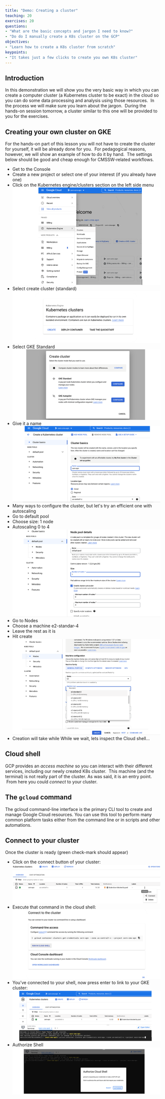 ```yaml
---
title: "Demo: Creating a cluster"
teaching: 20
exercises: 20
questions:
- "What are the basic concepts and jargon I need to know?"
- "Do do I manually create a K8s cluster on the GCP"
objectives:
- "Learn how to create a K8s cluster from scratch"
keypoints:
- "It takes just a few clicks to create you own K8s cluster"
---
```

## Introduction
In this demonstration we will show you the very basic way in which you can create a computer cluster (a Kubernetes cluster to be exact) in the cloud so you can do some data processing and analysis using those resources.  In the process we will make sure you learn about the jargon.  During the hands-on session tomorrow, a cluster similar to this one will be provided to you for the exercises.  
## Creating your own cluster on GKE
For the hands-on part of this lesson you will not have to create the cluster for yourself, it will be already done for you.  For pedagogical reasons, however, we will show an example of how to do it by hand.  The settings below should be good and cheap enough for CMSSW-related workflows.
* Get to the Console
* Create a new project or select one of your interest (if you already have one)
* Click on the Kubernetes engine/clusters section on the left side menu
![](../fig/SelectCluster.PNG)
* Select create cluster (standard)
![](../fig/SelectCreate.PNG)
* Select GKE Standard
![](../fig/SelectGKE.PNG)
* Give it a name
![](../fig/BasicClusterName.PNG)
* Many ways to configure the cluster, but let's try an efficient one with autoscaling
* Go to default pool
* Choose size: 1 node
* Autoscaling 0 to 4
  ![](../fig/ClusterDetails.PNG)
* Go to Nodes
* Choose a machine e2-standar-4
* Leave the rest as it is
* Hit create
![](../fig/MachineConfig.PNG)
* Creation will take while
While we wait, lets inspect the Cloud shell...
## Cloud shell
GCP provides an *access machine* so you can interact with their different services, including our newly created K8s cluster.  This machine (and the terminal) is not really part of the cluster. As was said, it is an entry point.  From here you could *connect* to your cluster.
## The `gcloud` command
The gcloud command-line interface is the primary CLI tool to create and manage Google Cloud resources. You can use this tool to perform many common platform tasks either from the command line or in scripts and other automations.
## Connect to your cluster
Once the cluster is ready (green check-mark should appear)
* Click on the connect button of your cluster:
![](../fig/Connection4.PNG)
* Execute that command in the cloud shell:
![](../fig/Commandline.PNG)
* You’ve connected to your shell, now press enter to link to your GKE cluster:
![](../fig/Load.PNG)
* Authorize Shell
![](../fig/SomeCredentials.PNG)

